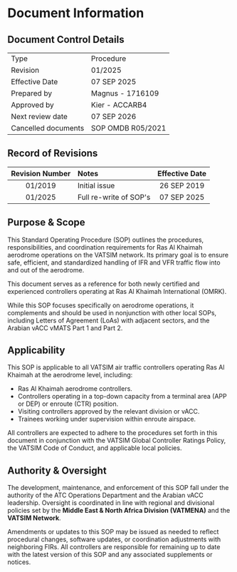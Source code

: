 # Document Information
## Document Control Details
|                     |                                                   |
|---------------------|---------------------------------------------------|
|         Type        |                    Procedure                      |
|       Revision      |                     01/2025                       |
|    Effective Date   |                    07 SEP 2025                    |
|     Prepared by     | Magnus - 1716109                                  |
|     Approved by     |           Kier - ACCARB4                             |
|   Next review date  |                    07 SEP 2026                    |
| Cancelled documents |                SOP OMDB R05/2021                  |

## Record of Revisions
| Revision Number |     Notes            | Effective Date |
|:---------------:|:--------------       |:--------------:|
|     01/2019     | Initial issue        |26 SEP 2019     |
|  01/2025        |Full re-write of SOP's| 07 SEP 2025    |

## Purpose & Scope
This Standard Operating Procedure (SOP) outlines the procedures, responsibilities, and coordination requirements for Ras Al Khaimah aerodrome operations on the VATSIM network. Its primary goal is to ensure safe, efficient, and standardized handling of IFR and VFR traffic flow into and out of the aerodrome.

This document serves as a reference for both newly certified and experienced controllers operating at Ras Al Khaimah International (OMRK).

While this SOP focuses specifically on aerodrome operations, it complements and should be used in nonjunction with other local SOPs, including Letters of Agreement (LoAs) with adjacent sectors, and the Arabian vACC vMATS Part 1 and Part 2.

## Applicability
This SOP is applicable to all VATSIM air traffic controllers operating Ras Al Khaimah at the aerodrome level, including:

- Ras Al Khaimah aerodrome controllers.
- Controllers operating in a top-down capacity from a terminal area (APP or DEP) or enroute (CTR) position.
- Visiting controllers approved by the relevant division or vACC.
- Trainees working under supervision within enroute airspace.

All controllers are expected to adhere to the procedures set forth in this document in conjunction with the VATSIM Global Controller Ratings Policy, the VATSIM Code of Conduct, and applicable local policies.

## Authority & Oversight
The development, maintenance, and enforcement of this SOP fall under the authority of the ATC Operations Department and the Arabian vACC leadership. Oversight is coordinated in line with regional and divisional policies set by the **Middle East & North Africa Division (VATMENA)** and the **VATSIM Network**.

Amendments or updates to this SOP may be issued as needed to reflect procedural changes, software updates, or coordination adjustments with neighboring FIRs. All controllers are responsible for remaining up to date with the latest version of this SOP and any associated supplements or notices.